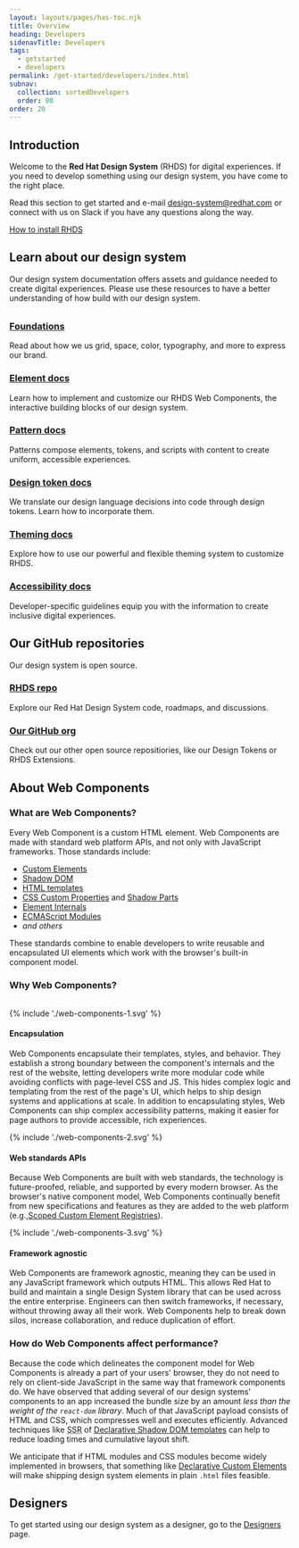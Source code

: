 ```yaml
---
layout: layouts/pages/has-toc.njk
title: Overview
heading: Developers
sidenavTitle: Developers
tags:
  - getstarted
  - developers
permalink: /get-started/developers/index.html
subnav:
  collection: sortedDevelopers
  order: 00
order: 20
---
```


<link rel="stylesheet"
      href="/assets/packages/@rhds/elements/elements/rh-tile/rh-tile-lightdom.css"
      data-helmet>

<script type="module" data-helmet>
  import '@rhds/elements/rh-card/rh-card.js';
  import '@rhds/elements/rh-tile/rh-tile.js';
  import '@rhds/elements/rh-cta/rh-cta.js';
</script>

<style data-helmet>
  .grid > rh-card {
    display: grid;
  }

  rh-card > rh-icon[slot] {
    color: var(--rh-color-accent-brand-on-light, #ee0000);
    margin-block-end: var(--rh-space-lg, 16px);
    display: inline;
    place-content: unset;
    aspect-ratio: unset;

    --rh-icon-size: var(--rh-size-icon-07, 80px);
  }

  rh-card > p[slot],
  rh-card > h3[slot] {
    margin-block: 0;
  }

  #section-encapsulation {
    margin-block-start: var(--rh-space-2xl, 32px);
  }

  svg.image-block  {
    width: 100%;
    max-width: 400px;
    padding: var(--rh-space-lg, 16px);
    border: var(--rh-border-width-sm, 1px) solid var(--rh-color-border-subtle-on-light, #c7c7c7);
    border-radius: var(--rh-border-radius-default, 3px);
  }

  #learn-about-grid {
    margin-block-start: var(--rh-space-2xl, 32px);
  }
</style>


## Introduction

Welcome to the **Red Hat Design System** (RHDS) for digital experiences. If you need to develop something using our design system, you have come to the right place.

Read this section to get started and e-mail [design-system@redhat.com](mailto:design-system@redhat.com) or connect with us on Slack if you have any questions along the way.

<rh-cta><a href="installation">How to install RHDS</a></rh-cta>

## Learn about our design system

Our design system documentation offers assets and guidance needed to create digital experiences. Please use these resources to have a better understanding of how build with our design system.

<div id="learn-about-grid" class="grid xs-two-columns sm-three-columns">
  <rh-tile>
    <rh-icon slot="icon" set="standard" icon="website-system"></rh-icon>
    <h3 slot="headline"><a href="/foundations">Foundations</a></h3>
    <p>Read about how we us grid, space, color, typography, and more to express our brand.</p>
  </rh-tile>
  <rh-tile>
    <rh-icon slot="icon" set="standard" icon="book"></rh-icon>
    <h3 slot="headline"><a href="/elements">Element docs</a></h3>
    <p>Learn how to implement and customize our RHDS Web Components, the interactive building blocks of our design system.</p>
  </rh-tile>
  <rh-tile>
    <rh-icon slot="icon" set="standard" icon="blueprints"></rh-icon>
    <h3 slot="headline"><a href="/patterns">Pattern docs</a></h3>
    <p>Patterns compose elements, tokens, and scripts with content to create uniform, accessible experiences.</p>
  </rh-tile>
  <rh-tile>
    <rh-icon slot="icon" set="standard" icon="hierarchy"></rh-icon>
    <h3 slot="headline"><a href="/tokens">Design token docs</a></h3>
    <p>We translate our design language decisions into code through design tokens. Learn how to incorporate them.</p>
  </rh-tile>
  <rh-tile>
    <rh-icon slot="icon" set="standard" icon="paint-roller"></rh-icon>
    <h3 slot="headline"><a href="/theming">Theming docs</a></h3>
    <p>Explore how to use our powerful and flexible theming system to customize RHDS.</p>
  </rh-tile>
  <rh-tile>
    <rh-icon slot="icon" set="standard" icon="wheelchair-accessible"></rh-icon>
    <h3 slot="headline"><a href="/accessibility/development/">Accessibility docs</a></h3>
    <p>Developer-specific guidelines equip you with the information to create inclusive digital experiences.</p>
  </rh-tile>
</div>

## Our GitHub repositories

Our design system is open source.

<div class="grid xs-two-columns">
  <rh-tile>
    <rh-icon slot="icon" set="standard" icon="code"></rh-icon>
    <h3 slot="headline"><a href="https://github.com/RedHat-UX/red-hat-design-system">RHDS repo</a></h3>
    <p>Explore our Red Hat Design System code, roadmaps, and discussions.</p>
  </rh-tile>
  <rh-tile>
    <rh-icon slot="icon" set="standard" icon="open-source"></rh-icon>
    <h3 slot="headline"><a href="https://github.com/RedHat-UX/">Our GitHub org</a></h3>
    <p>Check out our other open source repositiories, like our Design Tokens or RHDS Extensions.</p>
  </rh-tile>
</div>

## About Web Components

### What are Web Components?

Every Web Component is a custom HTML element. Web Components are made with standard web platform APIs, and not only with JavaScript frameworks. Those standards include:

- [Custom Elements][ce]
- [Shadow DOM][sd]
- [HTML templates][te]
- [CSS Custom Properties][cssprop] and [Shadow Parts][csspart]
- [Element Internals][internals]
- [ECMAScript Modules][esm]
- _and others_

These standards combine to enable developers to write reusable and encapsulated UI elements which work with the browser's built-in component model.

### Why Web Components?

<section class="grid layout-content-image" id="section-encapsulation">
  {% include './web-components-1.svg' %}
  <div class="content-block">

#### Encapsulation

Web Components encapsulate their templates, styles, and behavior. They establish a strong boundary between the component's internals and the rest of the website, letting developers write more modular code while avoiding conflicts with page-level CSS and JS. This hides complex logic and templating from the rest of the page's UI, which helps to ship design systems and applications at scale. In addition to encapsulating styles, Web Components can ship complex accessibility patterns, making it easier for page authors to provide accessible, rich experiences.

  </div>
</section>
<section class="grid layout-content-image reversed" id="section-apis">
  {% include './web-components-2.svg' %}
  <div class="content-block">

#### Web standards APIs

Because Web Components are built with web standards, the technology is future-proofed, reliable, and supported by every modern browser. As the browser's native component model, Web Components continually benefit from new specifications and features as they are added to the web platform (e.g.,[Scoped Custom Element Registries][scoped]).

  </div>
</section>
<section class="grid layout-content-image" id="section-framework">
  {% include './web-components-3.svg' %}
  <div class="content-block">

#### Framework agnostic

Web Components are framework agnostic, meaning they can be used in any JavaScript framework which outputs HTML. This allows Red Hat to build and maintain a single Design System library that can be used across the entire enterprise. Engineers can then switch frameworks, if necessary, without throwing away all their work. Web Components help to break down silos, increase collaboration, and reduce duplication of effort.

  </div>
</section>

### How do Web Components affect performance?

Because the code which delineates the component model for Web Components is already a part of your users' browser, they do not need to rely on client-side JavaScript in the same way that framework components do. We have observed that adding several of our design systems' components to an app increased the bundle size by an amount _less than the weight of the `react-dom` library_. Much of that JavaScript payload consists of HTML and CSS, which compresses well and executes efficiently. Advanced techniques like <abbr title="server-side rendering">SSR</abbr> of [Declarative Shadow DOM templates][dsd] can help to reduce loading times and cumulative layout shift.

We anticipate that if HTML modules and CSS modules become widely implemented in browsers, that something like [Declarative Custom Elements][dce] will make shipping design system elements in plain `.html` files feasible.

<uxdot-feedback>
  <h2>Designers</h2>
  <p>To get started using our design system as a designer, go to the <a href="../designers/">Designers</a> page.</p>
</uxdot-feedback>

[ce]: https://html.spec.whatwg.org/dev/custom-elements.html#custom-elements
[sd]: https://dom.spec.whatwg.org/#shadow-trees
[te]: https://html.spec.whatwg.org/dev/scripting.html#the-template-element
[cssprop]: https://www.w3.org/TR/css-variables/
[csspart]: https://www.w3.org/TR/css-shadow-parts-1/
[internals]: https://html.spec.whatwg.org/dev/custom-elements.html#element-internals
[esm]: https://tc39.es/ecma262/multipage/ecmascript-language-scripts-and-modules.html#sec-modules
[scoped]: https://github.com/WICG/webcomponents/blob/gh-pages/proposals/Scoped-Custom-Element-Registries.md
[dsd]: https://html.spec.whatwg.org/dev/scripting.html#attr-template-shadowrootmode
[dce]: https://github.com/WICG/webcomponents/issues/1009
